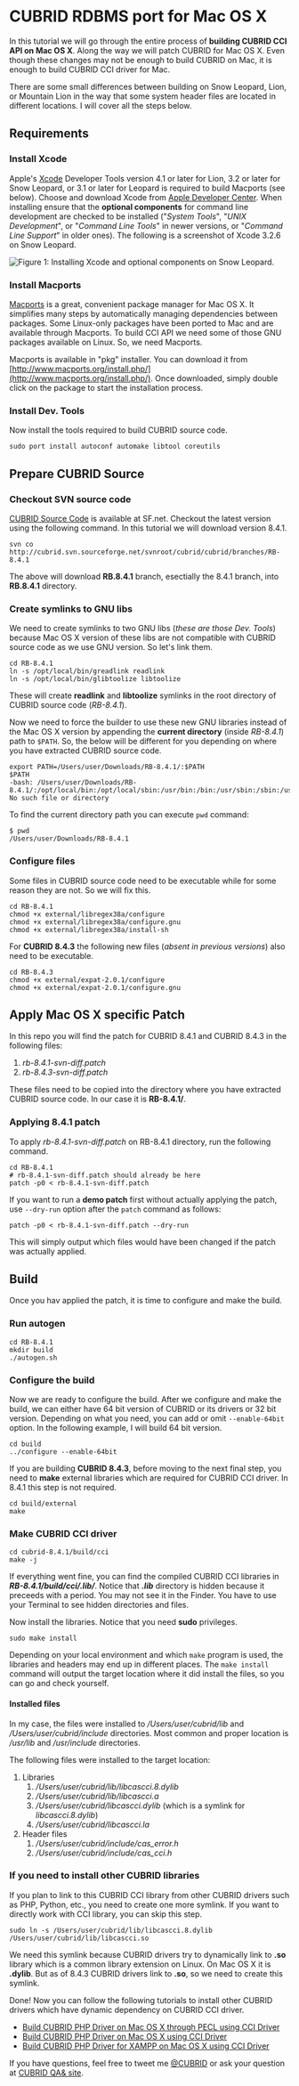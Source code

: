 # CUBRID RDBMS port for Mac OS X

In this tutorial we will go through the entire process of **building CUBRID CCI API on Mac OS X**. Along the way we will patch CUBRID for Mac OS X. Even though these changes may not be enough to build CUBRID on Mac, it is enough to build CUBRID CCI driver for Mac.

There are some small differences between building on Snow Leopard, Lion, or Mountain Lion in the way that some system header files are located in different locations. I will cover all the steps below.

## Requirements

### Install Xcode

Apple's [Xcode](https://developer.apple.com/technologies/tools/) Developer Tools version 4.1 or later for Lion, 3.2 or later for Snow Leopard, or 3.1 or later for Leopard is required to build Macports (see below). Choose and download Xcode from [Apple Developer Center](https://developer.apple.com/xcode/). When installing ensure that the **optional components** for command line development are checked to be installed ("*System Tools*", "*UNIX Development*", or "*Command Line Tools*" in newer versions, or "*Command Line Support*" in older ones). The following is a screenshot of Xcode 3.2.6 on Snow Leopard.

![Figure 1: Installing Xcode and optional components on Snow Leopard.](http://www.cubrid.org/files/attach/images/194379/022/389/xcode_optional_components.png)

### Install Macports

[Macports](http://www.macports.org/) is a great, convenient package manager for Mac OS X. It simplifies many steps by automatically managing dependencies between packages. Some Linux-only packages have been ported to Mac and are available through Macports. To build CCI API we need some of those GNU packages available on Linux. So, we need Macports.

Macports is available in "pkg" installer. You can download it from [http://www.macports.org/install.php/](http://www.macports.org/install.php/). Once downloaded, simply double click on the package to start the installation process.

### Install Dev. Tools

Now install the tools required to build CUBRID source code.

    sudo port install autoconf automake libtool coreutils

## Prepare CUBRID Source

### Checkout SVN source code

[CUBRID Source Code](http://www.cubrid.org/wiki_tutorials/entry/cubrid-source-code) is available at SF.net. Checkout the latest version using the following command. In this tutorial we will download version 8.4.1.

    svn co http://cubrid.svn.sourceforge.net/svnroot/cubrid/cubrid/branches/RB-8.4.1

The above will download **RB.8.4.1**  branch, esectially the 8.4.1 branch, into **RB.8.4.1** directory.

### Create symlinks to GNU libs

We need to create symlinks to two GNU libs (*these are those Dev. Tools*) because Mac OS X version of these libs are not compatible with CUBRID source code as we use GNU version. So let's link them.

    cd RB-8.4.1
    ln -s /opt/local/bin/greadlink readlink
    ln -s /opt/local/bin/glibtoolize libtoolize

These will create **readlink** and **libtoolize** symlinks in the root directory of CUBRID source code (*RB-8.4.1*).

Now we need to force the builder to use these new GNU libraries instead of the Mac OS X version by appending the **current directory** (inside *RB-8.4.1*) path to `$PATH`. So, the below will be different for you depending on where you have extracted CUBRID source code.

    export PATH=/Users/user/Downloads/RB-8.4.1/:$PATH
    $PATH
    -bash: /Users/user/Downloads/RB-8.4.1/:/opt/local/bin:/opt/local/sbin:/usr/bin:/bin:/usr/sbin:/sbin:/usr/local/bin:/usr/local/git/bin:/usr/X11/bin: No such file or directory

To find the current directory path you can execute `pwd` command:

    $ pwd
    /Users/user/Downloads/RB-8.4.1

### Configure files

Some files in CUBRID source code need to be executable while for some reason they are not. So we will fix this.

    cd RB-8.4.1
    chmod +x external/libregex38a/configure
    chmod +x external/libregex38a/configure.gnu
    chmod +x external/libregex38a/install-sh

For **CUBRID 8.4.3** the following new files (*absent in previous versions*) also need to be executable.

    cd RB-8.4.3
    chmod +x external/expat-2.0.1/configure
    chmod +x external/expat-2.0.1/configure.gnu

## Apply Mac OS X specific Patch

In this repo you will find the patch for CUBRID 8.4.1 and CUBRID 8.4.3 in the following files:

1. *rb-8.4.1-svn-diff.patch*
2. *rb-8.4.3-svn-diff.patch*

These files need to be copied into the directory where you have extracted CUBRID source code. In our case it is **RB-8.4.1/**.

### Applying 8.4.1 patch

To apply *rb-8.4.1-svn-diff.patch* on RB-8.4.1 directory, run the following command.

    cd RB-8.4.1
    # rb-8.4.1-svn-diff.patch should already be here
    patch -p0 < rb-8.4.1-svn-diff.patch

If you want to run a **demo patch** first without actually applying the patch, use `--dry-run` option after the `patch` command as follows:

    patch -p0 < rb-8.4.1-svn-diff.patch --dry-run

This will simply output which files would have been changed if the patch was actually applied.

## Build

Once you hav applied the patch, it is time to configure and make the build.

### Run autogen

    cd RB-8.4.1
    mkdir build
    ./autogen.sh

### Configure the build

Now we are ready to configure the build. After we configure and make the build, we can either have 64 bit version of CUBRID or its drivers or 32 bit version. Depending on what you need, you can add or omit `--enable-64bit` option. In the following example, I will build 64 bit version.

    cd build
    ../configure --enable-64bit

If you are building **CUBRID 8.4.3**, before moving to the next final step, you need to **make** external libraries which are required for CUBRID CCI driver. In 8.4.1 this step is not required.

    cd build/external
    make

### Make CUBRID CCI driver

    cd cubrid-8.4.1/build/cci
    make -j

If everything went fine, you can find the compiled CUBRID CCI libraries in ***RB-8.4.1/build/cci/.lib/***. Notice that ***.lib*** directory is hidden because it preceeds with a period. You may not see it in the Finder. You have to use your Terminal to see hidden directories and files.

Now install the libraries. Notice that you need **sudo** privileges.

    sudo make install

Depending on your local environment and which `make` program is used, the libraries and headers may end up in different places. The `make install` command will output the target location where it did install the files, so you can go and check yourself.

#### Installed files

In my case, the files were installed to */Users/user/cubrid/lib* and */Users/user/cubrid/include* directories. Most common and proper location is */usr/lib* and */usr/include* directories.

The following files were installed to the target location:

1. Libraries
	1. */Users/user/cubrid/lib/libcascci.8.dylib*
	2. */Users/user/cubrid/lib/libcascci.a*
	3. */Users/user/cubrid/libcascci.dylib* (which is a symlink for *libcascci.8.dylib*)
	4. */Users/user/cubrid/libcascci.la*
2. Header files
	1. */Users/user/cubrid/include/cas_error.h*
	2. */Users/user/cubrid/include/cas_cci.h*

### If you need to install other CUBRID libraries

If you plan to link to this CUBRID CCI library from other CUBRID drivers such as PHP, Python, etc., you need to create one more symlink. If you want to directly work with CCI library, you can skip this step.

    sudo ln -s /Users/user/cubrid/lib/libcascci.8.dylib /Users/user/cubrid/lib/libcascci.so

We need this symlink because CUBRID drivers try to dynamically link to **.so** library which is a common library extension on Linux. On Mac OS X it is **.dylib**. But as of 8.4.3 CUBRID drivers link to **.so**, so we need to create this symlink.

Done! Now you can follow the following tutorials to install other CUBRID drivers which have dynamic dependency on CUBRID CCI driver.

- [Build CUBRID PHP Driver on Mac OS X through PECL using CCI Driver](http://www.cubrid.org/wiki_apis/entry/build-cubrid-php-driver-on-mac-os-x-through-pecl-using-cci-driver)
- [Build CUBRID PHP Driver on Mac OS X using CCI Driver](http://www.cubrid.org/wiki_apis/entry/build-cubrid-php-driver-on-mac-os-x-using-cci-driver)
- [Build CUBRID PHP Driver for XAMPP on Mac OS X using CCI Driver](http://www.cubrid.org/wiki_apis/entry/build-cubrid-php-driver-for-xampp-on-mac-os-x-using-cci-driver)

If you have questions, feel free to tweet me [@CUBRID](http://twitter.com/cubrid) or ask your question at [CUBRID QA& site](http://www.cubrid.org/questions).